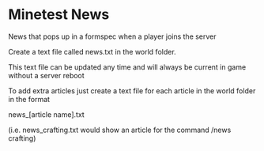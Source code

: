 Minetest News
====

News that pops up in a formspec when a player joins the server

Create a text file called news.txt in the world folder.

This text file can be updated any time and will always be current in game without a server reboot

To add extra articles just create a text file for each article in the world folder in the format

news_[article name].txt

(i.e. news_crafting.txt would show an article for the command /news crafting)
